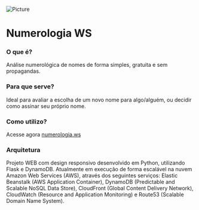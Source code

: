 ![Picture](http://cdn.numerologia.ws/static/img/png/logo128.png) 

# Numerologia WS

### O que é? ###
Análise numerológica de nomes de forma simples, gratuita e sem propagandas. 

### Para que serve? ###
Ideal para avaliar a escolha de um novo nome para algo/alguém, ou decidir como assinar seu próprio nome. 

### Como utilizo? ###
Acesse agora [numerologia.ws](http://numerologia.ws)

### Arquitetura ###
Projeto WEB com design responsivo desenvolvido em Python, utilizando Flask e DynamoDB. Atualmente em execução de forma escalável na nuvem Amazon Web Services (AWS), através dos seguintes serviços: Elastic Beanstalk (AWS Application Container), DynamoDB (Predictable and Scalable NoSQL Data Store), CloudFront (Global Content Delivery Network), CloudWatch (Resource and Application Monitoring) e Route53 (Scalable Domain Name System).

